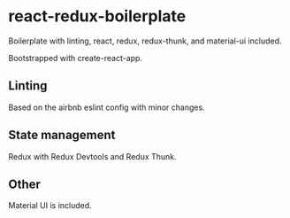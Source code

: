 # react-redux-boilerplate
Boilerplate with linting, react, redux, redux-thunk, and material-ui included.

Bootstrapped with create-react-app.

## Linting
Based on the airbnb eslint config with minor changes. 

## State management
Redux with Redux Devtools and Redux Thunk.

## Other
Material UI is included. 
